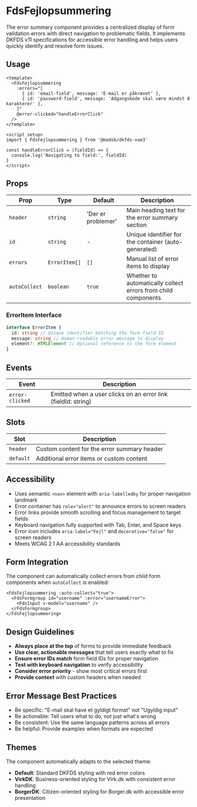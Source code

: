 # FdsFejlopsummering

The error summary component provides a centralized display of form validation errors with direct navigation to problematic fields. It implements DKFDS v11 specifications for accessible error handling and helps users quickly identify and resolve form issues.

## Usage

```vue
<template>
  <FdsFejlopsummering
    :errors="[
      { id: 'email-field', message: 'E-mail er påkrævet' },
      { id: 'password-field', message: 'Adgangskode skal være mindst 8 karakterer' },
    ]"
    @error-clicked="handleErrorClick"
  />
</template>

<script setup>
import { FdsFejlopsummering } from '@madsb/dkfds-vue3'

const handleErrorClick = (fieldId) => {
  console.log('Navigating to field:', fieldId)
}
</script>
```

## Props

| Prop          | Type          | Default            | Description                                                   |
| ------------- | ------------- | ------------------ | ------------------------------------------------------------- |
| `header`      | `string`      | 'Der er problemer' | Main heading text for the error summary section               |
| `id`          | `string`      | -                  | Unique identifier for the container (auto-generated)          |
| `errors`      | `ErrorItem[]` | `[]`               | Manual list of error items to display                         |
| `autoCollect` | `boolean`     | `true`             | Whether to automatically collect errors from child components |

### ErrorItem Interface

```typescript
interface ErrorItem {
  id: string // Unique identifier matching the form field ID
  message: string // Human-readable error message to display
  element?: HTMLElement // Optional reference to the form element
}
```

## Events

| Event           | Description                                                   |
| --------------- | ------------------------------------------------------------- |
| `error-clicked` | Emitted when a user clicks on an error link (fieldId: string) |

## Slots

| Slot      | Description                                 |
| --------- | ------------------------------------------- |
| `header`  | Custom content for the error summary header |
| `default` | Additional error items or custom content    |

## Accessibility

- Uses semantic `<nav>` element with `aria-labelledby` for proper navigation landmark
- Error container has `role="alert"` to announce errors to screen readers
- Error links provide smooth scrolling and focus management to target fields
- Keyboard navigation fully supported with Tab, Enter, and Space keys
- Error icon includes `aria-label="Fejl"` and `decorative="false"` for screen readers
- Meets WCAG 2.1 AA accessibility standards

## Form Integration

The component can automatically collect errors from child form components when `autoCollect` is enabled:

```vue
<FdsFejlopsummering :auto-collect="true">
  <FdsFormgroup id="username" :error="usernameError">
    <FdsInput v-model="username" />
  </FdsFormgroup>
</FdsFejlopsummering>
```

## Design Guidelines

- **Always place at the top** of forms to provide immediate feedback
- **Use clear, actionable messages** that tell users exactly what to fix
- **Ensure error IDs match** form field IDs for proper navigation
- **Test with keyboard navigation** to verify accessibility
- **Consider error priority** - show most critical errors first
- **Provide context** with custom headers when needed

## Error Message Best Practices

- Be specific: "E-mail skal have et gyldigt format" not "Ugyldig input"
- Be actionable: Tell users what to do, not just what's wrong
- Be consistent: Use the same language patterns across all errors
- Be helpful: Provide examples when formats are expected

## Themes

The component automatically adapts to the selected theme:

- **Default**: Standard DKFDS styling with red error colors
- **VirkDK**: Business-oriented styling for Virk.dk with consistent error handling
- **BorgerDK**: Citizen-oriented styling for Borger.dk with accessible error presentation
